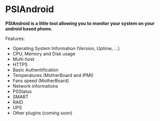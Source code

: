 PSIAndroid
=========================

**PSIAndroid is a little tool allowing you to monitor your system on your android based phone.**

Features:

 * Operating System Information (Version, Uptime, ...)
 * CPU, Memory and Disk usage
 * Multi-host
 * HTTPS
 * Basic Authentification
 * Temperatures (MotherBoard and IPMI)
 * Fans speed (MotherBoard)
 * Network informations
 * PSStatus
 * SMART
 * RAID
 * UPS
 * Other plugins (coming soon)
